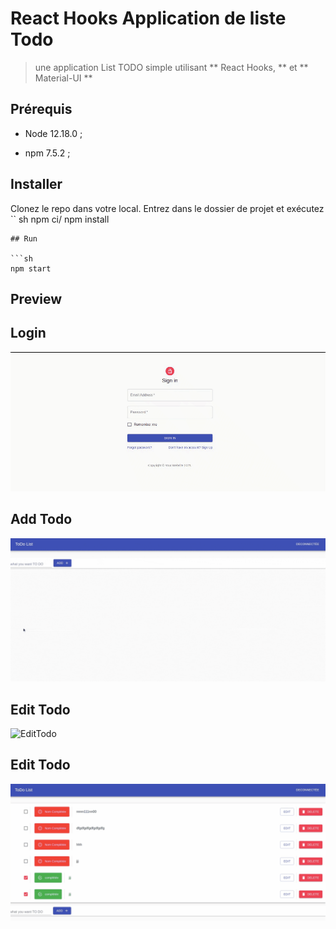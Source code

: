 # React Hooks Application de liste Todo
> une application List TODO simple utilisant ** React Hooks,  ** et ** Material-UI **

## Prérequis

- Node 12.18.0 ;

- npm 7.5.2 ;

## Installer
Clonez le repo   dans votre local. Entrez dans le dossier de  projet et exécutez
`` sh
npm ci/ npm install
```
## Run 

```sh
npm start
```

## Preview
   ## Login
   
![TodoLOgin](Login-Logout.gif)

  ## Add Todo
![AddTodo](AddTodo.gif)

## Edit Todo
![EditTodo](EditTodo.gif)

## Edit Todo
![EditTodo](DeletTodo.gif)
